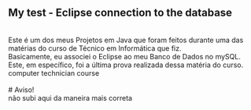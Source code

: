 
## My test - Eclipse connection to the database

<br/>
Este é um dos meus Projetos em Java que foram feitos durante uma das matérias do curso de Técnico em Informática que fiz. <br/>
Basicamente, eu associei o Eclipse ao meu Banco de Dados no mySQL. Este, em específico, foi a última prova realizada dessa matéria do curso.
<br/>
computer technician course <br/>
<br/>
# Aviso!
<br/>
não subi aqui da maneira mais correta
